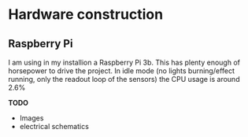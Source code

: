 # Hardware construction

## Raspberry Pi

I am using in my installion a Raspberry Pi 3b. This has plenty enough
of horsepower to drive the project. In idle mode (no lights
burning/effect running, only the readout loop of the sensors) the CPU
usage is around 2.6%



**TODO**

- Images
- electrical schematics


